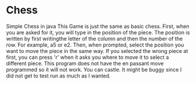 # Chess
 Simple Chess in java
This Game is just the same as basic chess. First, when you are asked for it, you will type in the position of the piece. The position is written by first writingthe letter of the column and then the number of the row. For example, a5 or e2. Then, when prompted, select the position you want to move the piece in the same way. If you selected the wrong piece at first, you can press 'r' when it asks you where to move it to select a different piece. This program does not have the en passant move programmed so it will not work. You can castle. It might be buggy since I did not get to test run as much as I wanted.